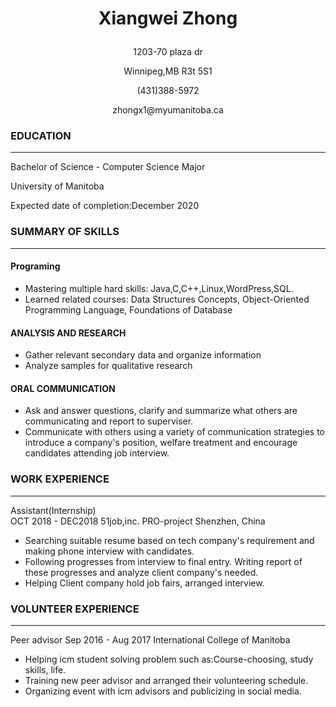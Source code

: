#  <p align="center">Xiangwei Zhong                                                                                         
  <p align="center"> 1203-70 plaza dr
  <p align="center">  Winnipeg,MB R3t 5S1 
  <p align="center">  (431)388-5972
  <p align="center">  zhongx1@myumanitoba.ca
  
### EDUCATION
___
Bachelor of Science - Computer Science Major

University of Manitoba

Expected date of completion:December 2020

### SUMMARY OF SKILLS
___
#### Programing
+ Mastering multiple hard skills: Java,C,C++,Linux,WordPress,SQL.
+ Learned related courses: Data Structures Concepts, Object-Oriented Programming Language, Foundations of Database

#### ANALYSIS AND RESEARCH
+ Gather relevant secondary data and organize information
+ Analyze samples for qualitative research 

#### ORAL COMMUNICATION
+ Ask and answer questions, clarify and summarize what others are communicating and report to superviser. 
+ Communicate with others using a variety of communication strategies to introduce a company's position, welfare treatment and encourage candidates attending job interview.

### WORK EXPERIENCE
---
Assistant(Internship)                                     
OCT 2018 - DEC2018
51job,inc. PRO-project Shenzhen, China
+ Searching suitable resume based on tech company's requirement and making phone interview with candidates.
+ Following progresses from interview to final entry. Writing report of these progresses and analyze client company's needed.
+ Helping Client company hold job fairs, arranged interview.

### VOLUNTEER EXPERIENCE
---
Peer advisor
Sep 2016 - Aug 2017
International College of Manitoba 
+ Helping icm student solving problem such as:Course-choosing, study skills, life.
+ Training new peer advisor and arranged their volunteering schedule.
+ Organizing event with icm advisors and publicizing in social media.

  
